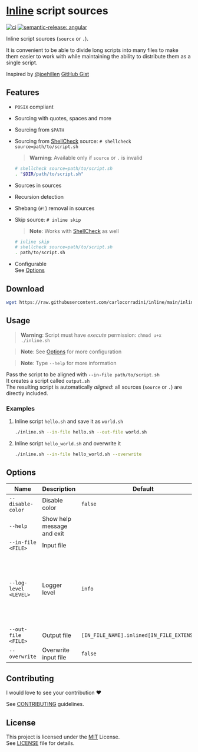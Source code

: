 <!-- markdownlint-disable MD033 -->

# [Inline](./inline.sh) script sources

[![ci](https://github.com/carlocorradini/inline/actions/workflows/ci.yml/badge.svg)](https://github.com/carlocorradini/inline/actions/workflows/ci.yml)
[![semantic-release: angular](https://img.shields.io/badge/semantic--release-angular-e10079?logo=semantic-release)](https://github.com/semantic-release/semantic-release)

Inline script sources (`source` or `.`).

It is convenient to be able to divide long scripts into many files to make them easier to work with while maintaining the ability to distribute them as a single script.

Inspired by [@joehillen](https://github.com/joehillen) [GitHub Gist](https://gist.github.com/joehillen/30f08738c1c3c0ca3e4c754ad33ad2ff)

## Features

- `POSIX` compliant

- Sourcing with quotes, spaces and more

- Sourcing from `$PATH`

- Sourcing from [ShellCheck](https://github.com/koalaman/shellcheck) source: `# shellcheck source=path/to/script.sh`

  > **Warning**: Available only if `source` or `.` is invalid

  ```sh
  # shellcheck source=path/to/script.sh
  . "$DIR/path/to/script.sh"
  ```

- Sources in sources

- Recursion detection

- Shebang (`#!`) removal in sources

- Skip source: `# inline skip`

  > **Note**: Works with [ShellCheck](https://github.com/koalaman/shellcheck) as well

  ```sh
  # inline skip
  # shellcheck source=path/to/script.sh
  . path/to/script.sh
  ```

- Configurable \
  See [Options](#options)

## Download

```sh
wget https://raw.githubusercontent.com/carlocorradini/inline/main/inline.sh
```

## Usage

> **Warning**: Script must have _execute_ permission: `chmod u+x ./inline.sh`

> **Note**: See [Options](#options) for more configuration

> **Note**: Type `--help` for more information

Pass the script to be aligned with `--in-file path/to/script.sh` \
It creates a script called `output.sh` \
The resulting script is automatically _aligned_: all sources (`source` or `.`) are directly included.

### Examples

1. Inline script `hello.sh` and save it as `world.sh`

   ```sh
   ./inline.sh --in-file hello.sh --out-file world.sh
   ```

1. Inline script `hello_world.sh` and overwrite it

   ```sh
   ./inline.sh --in-file hello_world.sh --overwrite
   ```

## Options

| **Name**              | **Description**            | **Default**                                 | **Values**                                                                                                |
| --------------------- | -------------------------- | ------------------------------------------- | --------------------------------------------------------------------------------------------------------- |
| `--disable-color`     | Disable color              | `false`                                     |
| `--help`              | Show help message and exit |
| `--in-file <FILE>`    | Input file                 |                                             | Any valid file                                                                                            |
| `--log-level <LEVEL>` | Logger level               | `info`                                      | `fatal` Fatal level <br/> `warn` Warning level <br/> `info` Informational level <br/> `debug` Debug level |
| `--out-file <FILE>`   | Output file                | `[IN_FILE_NAME].inlined[IN_FILE_EXTENSION]` | Any valid file                                                                                            |
| `--overwrite`         | Overwrite input file       | `false`                                     |

## Contributing

I would love to see your contribution :heart:

See [CONTRIBUTING](./CONTRIBUTING.md) guidelines.

## License

This project is licensed under the [MIT](https://opensource.org/licenses/MIT) License. \
See [LICENSE](./LICENSE) file for details.
